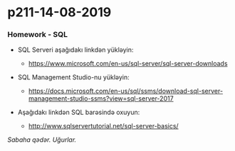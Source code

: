 # p211-14-08-2019

### Homework - SQL
- SQL Serveri aşağıdakı linkdən yükləyin:
  - https://www.microsoft.com/en-us/sql-server/sql-server-downloads

- SQL Management Studio-nu yükləyin:
  - https://docs.microsoft.com/en-us/sql/ssms/download-sql-server-management-studio-ssms?view=sql-server-2017
  
- Aşağıdakı linkdən SQL barəsində oxuyun:
  - http://www.sqlservertutorial.net/sql-server-basics/
  
*Sabaha qədər. Uğurlar.*
